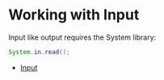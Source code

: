 # Working with Input

Input like output requires the System library:

```java
System.in.read();
```

- [Input](_code_examples/013_input)
